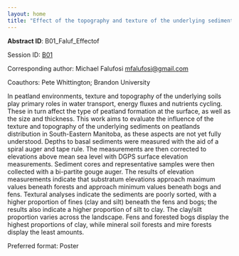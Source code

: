 ```yaml
---
layout: home
title: "Effect of the topography and texture of the underlying sediments on Peatlands distribution in parts of South-East Manitoba, Canada"
---
```



**Abstract ID**: B01_Faluf_Effectof

Session ID: [B01](.)

Corresponding author: Michael Falufosi <a href="mailto:mfalufosi@gmail.com">mfalufosi@gmail.com</a>

Coauthors: Pete Whittington; Brandon University 

In peatland environments, texture and topography of the underlying soils play primary roles in water transport, energy fluxes and nutrients cycling. These in turn affect the type of peatland formation at the surface, as well as the size and thickness. This work aims to evaluate the influence of the texture and topography of the underlying sediments on peatlands distribution in South-Eastern Manitoba, as these aspects are not yet fully understood. Depths to basal sediments were measured with the aid of a spiral auger and tape rule. The measurements are then corrected to elevations above mean sea level with DGPS surface elevation measurements. Sediment cores and representative samples were then collected with a bi-partite gouge auger. The results of elevation measurements indicate that substratum elevations approach maximum values beneath forests and approach minimum values beneath bogs and fens. Textural analyses indicate the sediments are poorly sorted, with a higher proportion of fines (clay and silt) beneath the fens and bogs; the results also indicate a higher proportion of silt to clay. The clay/silt proportion varies across the landscape. Fens and forested bogs display the highest proportions of clay, while mineral soil forests and mire forests display the least amounts.

Preferred format: Poster
